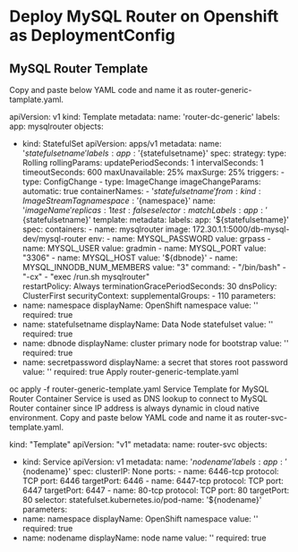 # Deploy MySQL Router on Openshift as DeploymentConfig
## MySQL Router Template 
Copy and paste below YAML code and name it as router-generic-tamplate.yaml.

apiVersion: v1
kind: Template
metadata:
  name: 'router-dc-generic'
  labels:
    app: mysqlrouter
objects:
  - kind: StatefulSet
    apiVersion: apps/v1
    metadata:
      name: '${statefulsetname}'
      labels:
        app: '${statefulsetname}'
    spec:
      strategy:
        type: Rolling
        rollingParams:
          updatePeriodSeconds: 1
          intervalSeconds: 1
          timeoutSeconds: 600
          maxUnavailable: 25%
          maxSurge: 25%
      triggers:
        - 
          type: ConfigChange
        - 
          type: ImageChange
          imageChangeParams:
            automatic: true
            containerNames:
              - '${statefulsetname}'
            from:
              kind: ImageStreamTag
              namespace: '${namespace}'
              name: '${imageName}' 
      replicas: 1
      test: false
      selector:
        matchLabels:
          app: '${statefulsetname}'
      template:
        metadata:
          labels:
            app: '${statefulsetname}'
        spec:
          containers:
            -   
              name: mysqlrouter
              image: 172.30.1.1:5000/db-mysql-dev/mysql-router
              env:
                - 
                  name: MYSQL_PASSWORD
                  value: grpass
                - 
                  name: MYSQL_USER
                  value: gradmin
                - 
                  name: MYSQL_PORT
                  value: "3306"
                - 
                  name: MYSQL_HOST
                  value: '${dbnode}'
                - 
                  name: MYSQL_INNODB_NUM_MEMBERS
                  value: "3"
              command:
                - "/bin/bash"
                - "-cx"
                - "exec /run.sh mysqlrouter"                 
          restartPolicy: Always
          terminationGracePeriodSeconds: 30
          dnsPolicy: ClusterFirst
          securityContext:
          supplementalGroups:
              - 110
parameters:
  - name: namespace
    displayName: OpenShift namespace
    value: ''
    required: true
  - name: statefulsetname
    displayName: Data Node statefulset 
    value: ''
    required: true
  - name: dbnode
    displayName: cluster primary node for bootstrap
    value: ''
    required: true
  - name: secretpassword 
    displayName: a secret that stores root password
    value: ''
    required: true
Apply router-generic-template.yaml

oc apply -f router-generic-template.yaml
Service Template for MySQL Router Container
Service is used as DNS lookup to connect to MySQL Router container since IP address is always dynamic in cloud native environment. Copy and paste below YAML code and name it as router-svc-template.yaml.

kind: "Template"
apiVersion: "v1"
metadata:
  name: router-svc
objects:
  - kind: Service
    apiVersion: v1
    metadata:
      name: '${nodename}'
      labels:
        app: '${nodename}'
    spec:
      clusterIP: None
      ports:
        -
          name: 6446-tcp
          protocol: TCP
          port: 6446
          targetPort: 6446
        - 
          name: 6447-tcp
          protocol: TCP
          port: 6447
          targetPort: 6447
        - 
          name: 80-tcp
          protocol: TCP
          port: 80
          targetPort: 80
      selector:
        statefulset.kubernetes.io/pod-name: '${nodename}'
parameters:
  - name: namespace
    displayName: OpenShift namespace
    value: ''
    required: true
  - name: nodename
    displayName: node name
    value: ''
    required: true
